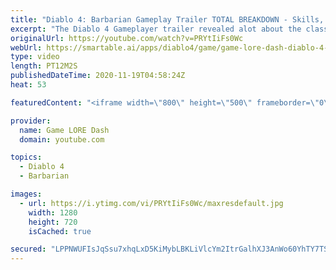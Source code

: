 ```yaml
---
title: "Diablo 4: Barbarian Gameplay Trailer TOTAL BREAKDOWN - Skills, Abilities, Locations, Items & MORE!"
excerpt: "The Diablo 4 Gameplayer trailer revealed alot about the class, but what did you miss? If you enjoyed this video please consider subscribing: ..."
originalUrl: https://youtube.com/watch?v=PRYtIiFs0Wc
webUrl: https://smartable.ai/apps/diablo4/game/game-lore-dash-diablo-4-barbarian-gameplay-trailer-total-breakdown-skills-abilities-locations-items-more/
type: video
length: PT12M2S
publishedDateTime: 2020-11-19T04:58:24Z
heat: 53

featuredContent: "<iframe width=\"800\" height=\"500\" frameborder=\"0\" src=\"https://www.youtube.com/embed/PRYtIiFs0Wc\" allow=\"accelerometer; autoplay; encrypted-media; gyroscope; picture-in-picture\" allowfullscreen></iframe>"

provider:
  name: Game LORE Dash
  domain: youtube.com

topics:
  - Diablo 4
  - Barbarian

images:
  - url: https://i.ytimg.com/vi/PRYtIiFs0Wc/maxresdefault.jpg
    width: 1280
    height: 720
    isCached: true

secured: "LPPNWUFIsJqSsu7xhqLxD5KiMybLBKLiVlcYm2ItrGalhXJ3AnWo60YhTY7TSw4Zc4Ohn7rXee4rjuLemkGPv6t/rxZElMF4cRtl2s3Ex77dwkjjhp/CrzgLZ3l0FtZ1pPyz41nSCXFdCvWk5kf9Js88YLflKp3RiqrIaBJlIpKklDNQY/hSaFFQv7kzKFPuHTXD6UUpCDSOaxbs+Hcsy8FkGa2cJrM/sk0xKb5YNzSSj0PReUg/Ixc3SDdntXMd+Ot6by6XNBrt6X9DmA+AD33r6YXG2H5X0HhtwURNKkLoFbVITXXF+iKGAqS2LDC9ualJ+1g1BoMJS7gnklG3ABqMqy64HoOGdaZ5i9wX7bKXKVBRmDkmMJ14V2+iLGK/6zh1pUs4zwtS1IVpiXeE2w+VJ7EuIwrhjJBWXVf8Ils=;uyKSlB+AF3J7oRaFG/Qgvg=="
---
```


